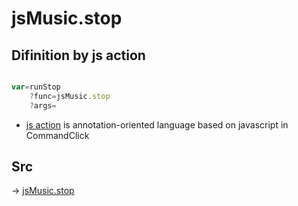 # jsMusic.stop

## Difinition by js action

```js.js

var=runStop
	?func=jsMusic.stop
	?args=

```

- [js action](#) is annotation-oriented language based on javascript in CommandClick

## Src

-> [jsMusic.stop](https://github.com/puutaro/CommandClick/blob/master/app/src/main/java/com/puutaro/commandclick/fragment_lib/terminal_fragment/js_interface/JsMusic.kt#L36)


